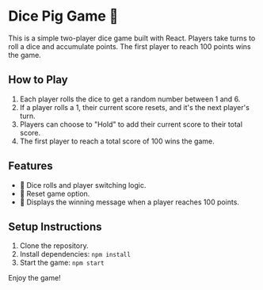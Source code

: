 # Dice Pig Game 🎲

This is a simple two-player dice game built with React. Players take turns to roll a dice and accumulate points. The first player to reach 100 points wins the game.

## How to Play

1. Each player rolls the dice to get a random number between 1 and 6.
2. If a player rolls a 1, their current score resets, and it's the next player's turn.
3. Players can choose to "Hold" to add their current score to their total score.
4. The first player to reach a total score of 100 wins the game.

## Features

- 🎲 Dice rolls and player switching logic.
- 🔄 Reset game option.
- 🎉 Displays the winning message when a player reaches 100 points.

## Setup Instructions

1. Clone the repository.
2. Install dependencies: `npm install`
3. Start the game: `npm start`

Enjoy the game!

